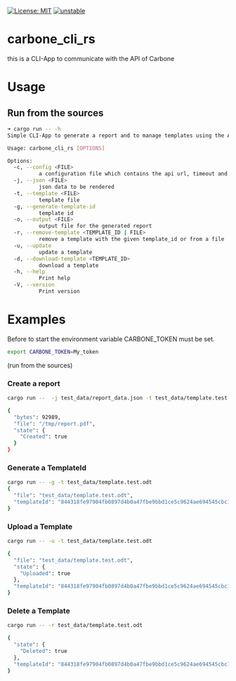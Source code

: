 [![License: MIT](https://img.shields.io/badge/License-MIT-yellow.svg)](https://opensource.org/licenses/MIT)
[![unstable](http://badges.github.io/stability-badges/dist/unstable.svg)](http://github.com/badges/stability-badges)

# carbone_cli_rs

this is a CLI-App to communicate with the API of Carbone

# Usage

## Run from the sources

```bash
➜ cargo run -- -h
Simple CLI-App to generate a report and to manage templates using the API of Carbone (http://carbone.io)

Usage: carbone_cli_rs [OPTIONS]

Options:
  -c, --config <FILE>
          a configuration file which contains the api url, timeout and api version
  -j, --json <FILE>
          json data to be rendered
  -t, --template <FILE>
          template file
  -g, --generate-template-id
          template id
  -o, --output <FILE>
          output file for the generated report
  -r, --remove-template <TEMPLATE_ID | FILE>
          remove a template with the given template_id or from a file
  -u, --update
          update a template
  -d, --download-template <TEMPLATE_ID>
          download a template
  -h, --help
          Print help
  -V, --version
          Print version
```

# Examples

Before to start the environment variable CARBONE_TOKEN must be set.

```bash
export CARBONE_TOKEN=My_token
```

(run from the sources)

### Create a report

```bash
cargo run --  -j test_data/report_data.json -t test_data/template.test.odt -o /tmp/report.pdf

{
  "bytes": 92989,
  "file": "/tmp/report.pdf",
  "state": {
    "Created": true
  }
}
```
### Generate a TemplateId 

```bash
cargo run -- -g -t test_data/template.test.odt
{
  "file": "test_data/template.test.odt",
  "templateId": "844318fe97904fb0897d4b0a47fbe9bbd1ce5c9624ae694545cbc1877f581d86"
}
```

### Upload a Template

```bash
cargo run -- -u -t test_data/template.test.odt

{
  "file": "test_data/template.test.odt",
  "state": {
    "Uploaded": true
  },
  "templateId": "844318fe97904fb0897d4b0a47fbe9bbd1ce5c9624ae694545cbc1877f581d86"
}
```


### Delete a Template

```bash
cargo run -- -r test_data/template.test.odt

{
  "state": {
    "Deleted": true
  },
  "templateId": "844318fe97904fb0897d4b0a47fbe9bbd1ce5c9624ae694545cbc1877f581d86"
}

```

